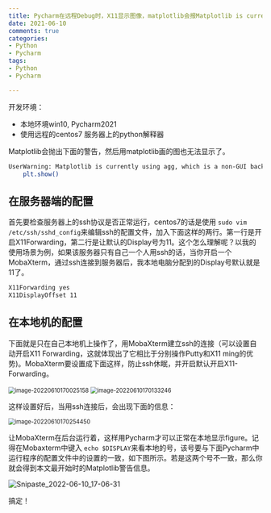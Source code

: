 ```yaml
---
title: Pycharm在远程Debug时，X11显示图像，matplotlib会报Matplotlib is currently using agg的错
date: 2021-06-10
comments: true
categories:
- Python
- Pycharm
tags:
- Python
- Pycharm

---
```


开发环境：

* 本地环境win10,  Pycharm2021
* 使用远程的centos7 服务器上的python解释器

Matplotlib会抛出下面的警告，然后用matplotlib画的图也无法显示了。

```bash
UserWarning: Matplotlib is currently using agg, which is a non-GUI backend, so cannot show the figure.
    plt.show()
```

## 在服务器端的配置

首先要检查服务器上的ssh协议是否正常运行，centos7的话是使用 `sudo vim /etc/ssh/sshd_config`来编辑ssh的配置文件，加入下面这样的两行。第一行是开启X11Forwarding，第二行是让默认的Display号为11。这个怎么理解呢？以我的使用场景为例，如果该服务器只有自己一个人用ssh的话，当你开启一个MobaXterm，通过ssh连接到服务器后，我本地电脑分配到的Display号默认就是11了。

```bash
X11Forwarding yes
X11DisplayOffset 11
```

## 在本地机的配置

下面就是只在自己本地机上操作了，用MobaXterm建立ssh的连接（可以设置自动开启X11 Forwarding，这就体现出了它相比于分别操作Putty和X11 ming的优势)。MobaXterm要设置成下面这样，防止ssh休眠，并开启默认开启X11-Forwarding。

<img src="https://jasonbourne-photo1.oss-cn-beijing.aliyuncs.com/img1/image-20220610170025158.png" alt="image-20220610170025158" style="zoom:80%;" />

<img src="https://jasonbourne-photo1.oss-cn-beijing.aliyuncs.com/img1/image-20220610170133246.png" alt="image-20220610170133246" style="zoom:80%;" />

这样设置好后，当用ssh连接后，会出现下面的信息：

<img src="https://jasonbourne-photo1.oss-cn-beijing.aliyuncs.com/img1/image-20220610170254450.png" alt="image-20220610170254450" style="zoom:80%;" />

让MobaXterm在后台运行着，这样用Pycharm才可以正常在本地显示figure。记得在Mobaxterm中键入 `echo $DISPLAY`来看本地的号，该号要与下面Pycharm中运行程序的配置文件中的设置的一致，如下图所示。若是这两个号不一致，那么你就会得到本文最开始时的Matplotlib警告信息。

![Snipaste_2022-06-10_17-06-31](https://jasonbourne-photo1.oss-cn-beijing.aliyuncs.com/img1/Snipaste_2022-06-10_17-06-31.jpg)

搞定！
